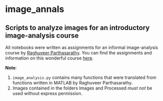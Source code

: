 # image_annals
## Scripts to analyze images for an introductory image-analysis course

All notebooks were written as assignments for an informal image-analysis course by [Raghuveer Parthasarathy](https://eighteenthelephant.com/about/). 
You can find the assignments and information on this wonderful course [here](https://eighteenthelephant.com/2020/05/05/an-informal-image-analysis-course/).

**Note**:
1. `image_analysis.py` contains many functions that were translated from functions written in MATLAB by Raghuveer Parthasarathy.
2. Images contained in the folders Images and Processed *must not* be used without express permission.
